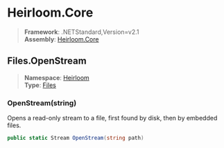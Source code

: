 # Heirloom.Core

> **Framework**: .NETStandard,Version=v2.1  
> **Assembly**: [Heirloom.Core][0]  

## Files.OpenStream

> **Namespace**: [Heirloom][0]  
> **Type**: [Files][1]  

### OpenStream(string)

Opens a read-only stream to a file, first found by disk, then by embedded files.

```cs
public static Stream OpenStream(string path)
```

[0]: ../Heirloom.Core.md
[1]: Heirloom.Files.md
